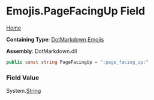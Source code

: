 # Emojis\.PageFacingUp Field

[Home](../../../README.md)

**Containing Type**: [DotMarkdown](../../README.md)\.[Emojis](../README.md)

**Assembly**: DotMarkdown\.dll

```csharp
public const string PageFacingUp = ":page_facing_up:"
```

### Field Value

System\.[String](https://docs.microsoft.com/en-us/dotnet/api/system.string)